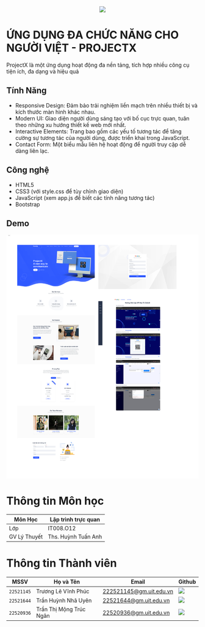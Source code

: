 <div align="center">
    <a href="https://www.uit.edu.vn/" title="Trường Đại học Công nghệ Thông tin" target="_blank">
        <img src="https://www.uit.edu.vn/sites/vi/files/banner_uit_15.png">
    </a>
</div>

# ỨNG DỤNG ĐA CHỨC NĂNG CHO NGƯỜI VIỆT - PROJECTX

ProjectX là một ứng dụng hoạt động đa nền tảng, tích hợp nhiều công cụ tiện ích, đa dạng và hiệu quả
## Tính Năng

- Responsive Design: Đảm bảo trải nghiệm liền mạch trên nhiều thiết bị và kích thước màn hình khác nhau.
- Modern UI: Giao diện người dùng sáng tạo với bố cục trực quan, tuân theo những xu hướng thiết kế web mới nhất.
- Interactive Elements: Trang bao gồm các yếu tố tương tác để tăng cường sự tương tác của người dùng, được triển khai trong JavaScript.
- Contact Form: Một biểu mẫu liên hệ hoạt động để người truy cập dễ dàng liên lạc.

## Công nghệ

- HTML5
- CSS3 (với style.css để tùy chỉnh giao diện)
- JavaScript (xem app.js để biết các tính năng tương tác)
- Bootstrap
  
## Demo 
<img src="images\demo\Desktop.png">

# Thông tin Môn học

| Môn Học        | Lập trình trực quan |
| -------------- | -------------------- |
| Lớp            | IT008.O12            |
| GV Lý Thuyết   | Ths. Huỳnh Tuấn Anh |

# Thông tin Thành viên

| MSSV       | Họ và Tên          | Email                   | Github                                                                                                                      |
| ---------- | ------------------ | ----------------------- | --------------------------------------------------------------------------------------------------------------------------- |
| `22521145` | Trương Lê Vĩnh Phúc| 222521145@gm.uit.edu.vn | [![](https://img.shields.io/badge/sloweyyy-%2324292f.svg?style=flat-square&logo=github      )](https://github.com/sloweyyy) |
| `22521644` | Trần Huỳnh Nhã Uyên| 22521644@gm.uit.edu.vn | [![](https://img.shields.io/badge/tranuyn-%2324292f.svg?style=flat-square&logo=github      )](https://github.com/tranuyn) |
| `22520936` | Trần Thị Mộng Trúc Ngân| 22520936@gm.uit.edu.vn | [![](https://img.shields.io/badge/TTMTN-%2324292f.svg?style=flat-square&logo=github      )](https://github.com/TTMTN) |
